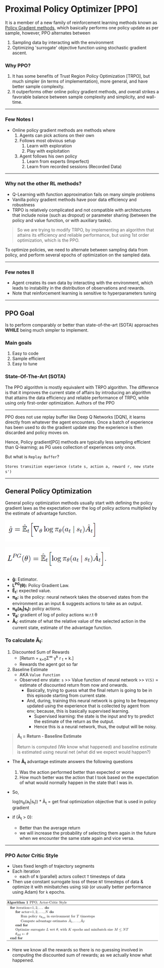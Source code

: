 # Proximal Policy Optimizer [PPO]

It is a member of a new family of reinforcement learning methods known as [Policy Gradient methods](policy-optimization.md), which basically performs one policy update as per sample, however, PPO alternates between

1. Sampling data by interacting with the environment
2. Optimizing 'surrogate' objective function using stochastic gradient ascent.

### Why PPO?

1. It has some benefits of Trust Region Policy Optimization [TRPO], but much simpler (in terms of implementation), more general, and have better sample complexity.
2. It outperforms other online policy gradient methods, and overall strikes a favorable balance between sample complexity and simplicity, and wall-time.

---

### Few Notes I

- Online policy gradient methods are methods where
  1. Agents can pick actions on their own
  2. Follows most obvious setup
     1. Learn with exploration
     2. Play with exploitation
  3. Agent follows his own policy
     1. Learn from experts (Imperfect)
     2. Learn from recorded sessions (Recorded Data)

---

### Why not the other RL methods?

- Q-Learning with function approximation fails on many simple problems
- Vanilla policy gradient methods have poor data efficiency and robustness
- TRPO is relatively complicated and not compatible with architectures that include noise (such as dropout) or parameter sharing (between the policy and value function, or with auxiliary tasks).

> So we are trying to modify TRPO, by implementing an algorithm that attains its efficiency and reliable performance, but using 1st order optimization, which is the PPO.

To optimize policies, we need to alternate between sampling data from policy, and perform several epochs of optimization on the sampled data.

---

### Few notes II

- Agent creates its own data by interacting with the environment, which leads to instability in the distribution of observations and rewards.
- Note that reinforcement learning is sensitive to hyperparameters tuning

---

## PPO Goal

Is to perform comparably or better than state-of-the-art (SOTA) approaches __WHILE__ being much simpler to implement.

### Main goals

1. Easy to code
2. Sample efficient
3. Easy to tune

### State-Of-The-Art (SOTA)

The PPO algorithm is mostly equivalent with TRPO algorithm. The difference is that it improves the current state of affairs by introducing an algorithm that attains the data efficiency and reliable performance of TRPO, while using only first-order optimization. Authors of the PPO

---

PPO does not use replay buffer like Deep Q Networks [DQN], it learns directly from whatever the agent encounters. Once a batch of experience has been used to do the gradient update step the experience is then discarded and policy moves on.

Hence, Policy gradient[PG] methods are typically less sampling efficient than Q-learning; as PG uses collection of experiences only once.

But what is `Replay Buffer`?

`Stores transition experience (state s, action a, reward r, new state s')`

---

## General Policy Optimization

General policy optimization methods usually start with defining the policy gradient laws as the expectation over the log of policy actions multiplied by the estimate of advantage function.

![Policy Gradient estimator](policy-gradient-estimator.png)

![Policy Gradient Law](policy-gradient-law.png)

- __ĝ:__ Estimator.
- __L<sup>PG</sup>(θ):__ Policy Gradient Law.
- __Ê<sub>t</sub>:__ expected value.
- __π<sub>θ</sub>:__ is the policy: neural network takes the observed states from the environment as an input & suggests actions to take as an output.
- __π<sub>θ</sub>(a<sub>t</sub>|s<sub>t</sub>):__ policy actions.
- __∇<sub>θ</sub>:__ gradient of log of policy actions w.r.t θ
- __Â<sub>t</sub>:__ estimate of what the relative value of the selected action in the current state, estimate of the advantage function.

### To calculate __Â<sub>t</sub>:__

1. Discounted Sum of Rewards
   - [Return = <sub>k=0</sub>Σ<sup>∞</sup> γ<sup>k</sup> r <sub>t</sub> + k.]
   - Rewards the agent got so far
2. Baseline Estimate
    - AKA `Value Function`
    - Observed env state: `s` >> Value function of neural network >> `V(S)` = estimate of discounted return from now and onwards.
      - Basically, trying to guess what the final return is going to be in this episode starting from current state.
      - And, during, training this neural network is going to be frequency updated using the experience that is collected by agent from env; because, this is basically supervised learning.
        - Supervised learning: the state is the input and try to predict the estimate of the return as the output.
        - Hence this is a neural network, thus, the output will be noisy.

>__Â<sub>t</sub> = Return - Baseline Estimate__
>
>Return is computed (We know what happened) and baseline estimate is estimated using neural net (what did we expect would happen?)

- The __Â<sub>t</sub>__ advantage estimate answers the following questions

  1. Was the action performed better than expected or worse
  2. How much better was the action that I took based on the expectation of what would normally happen in the state that I was in.

- So,
  
  log(π<sub>θ</sub>(a<sub>t</sub>|s<sub>t</sub>)) * Â<sub>t</sub> = get final optimization objective that is used in policy gradient

- if (Â<sub>t</sub> > 0):

  - Better than the average return
  - we will increase the probability of selecting them again in the future when we encounter the same state again and vice versa.
  
---

### PPO Actor Critic Style

- Uses fixed length of trajectory segments
- Each iteration
  - each of `N` (parallel) actors collect `T` timesteps of data
- Then use constant surrogate loss of these `NT` timesteps of data & optimize it with minibatches using `SGD` (or usually better performance using Adam) for `k` epochs.

![PPO Actor Critic Style Algorithm](ppo-actor-critic-style.png)

- Here we know all the rewards so there is no guessing involved in computing the discounted sum of rewards; as we actually know what happened.